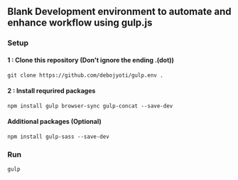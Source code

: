 ## Blank Development environment to automate and enhance workflow using gulp.js

### Setup 

#### 1 : Clone this repository (Don't ignore the ending .(dot))
```
git clone https://github.com/debojyoti/gulp.env .
```

#### 2 : Install requrired packages
```
npm install gulp browser-sync gulp-concat --save-dev
```

#### Additional packages (Optional)
```
npm install gulp-sass --save-dev
```

### Run
```
gulp
```


